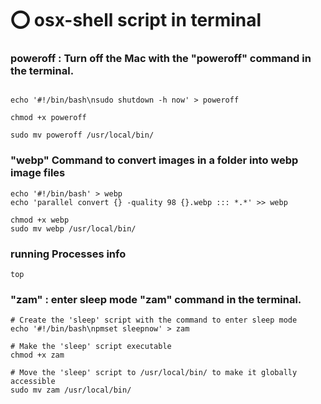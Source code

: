 # ⭕ osx-shell script in terminal 


### poweroff :  Turn off the Mac with the "poweroff" command in the terminal.
```

echo '#!/bin/bash\nsudo shutdown -h now' > poweroff

chmod +x poweroff

sudo mv poweroff /usr/local/bin/

```


### "webp" Command to convert images in a folder into webp image files

```
echo '#!/bin/bash' > webp
echo 'parallel convert {} -quality 98 {}.webp ::: *.*' >> webp

chmod +x webp
sudo mv webp /usr/local/bin/
```



### running Processes info

```
top
```



###  "zam"  : enter sleep mode  "zam" command in the terminal.
```
# Create the 'sleep' script with the command to enter sleep mode
echo '#!/bin/bash\npmset sleepnow' > zam 

# Make the 'sleep' script executable
chmod +x zam

# Move the 'sleep' script to /usr/local/bin/ to make it globally accessible
sudo mv zam /usr/local/bin/
```
